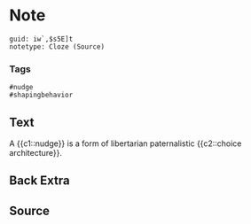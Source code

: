 # Note
```
guid: iw`,$s5E]t
notetype: Cloze (Source)
```

### Tags
```
#nudge
#shapingbehavior
```

## Text
A {{c1::nudge}} is a form of libertarian paternalistic {{c2::choice architecture}}.

## Back Extra


## Source

